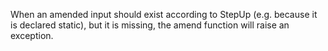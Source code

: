 When an amended input should exist according to StepUp (e.g. because it is declared static),
but it is missing, the amend function will raise an exception.
